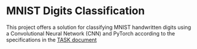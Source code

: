 # MNIST Digits Classification

This project offers a solution for classifying MNIST handwritten digits using a Convolutional Neural Network (CNN) and PyTorch according to the specifications in the [TASK document](TASK.md)
